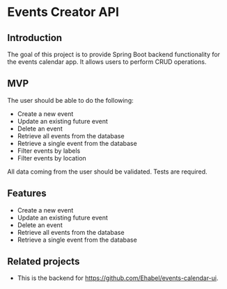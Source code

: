 # Events Creator API

## Introduction

The goal of this project is to provide Spring Boot backend functionality for the events calendar app. It allows users to perform CRUD operations.

## MVP

The user should be able to do the following:

-   Create a new event
-   Update an existing future event
-   Delete an event
-   Retrieve all events from the database
-   Retrieve a single event from the database
-   Filter events by labels
-   Filter events by location

All data coming from the user should be validated. Tests are required.

## Features

-   Create a new event
-   Update an existing future event
-   Delete an event
-   Retrieve all events from the database
-   Retrieve a single event from the database

## Related projects

-   This is the backend for https://github.com/Ehabel/events-calendar-ui.